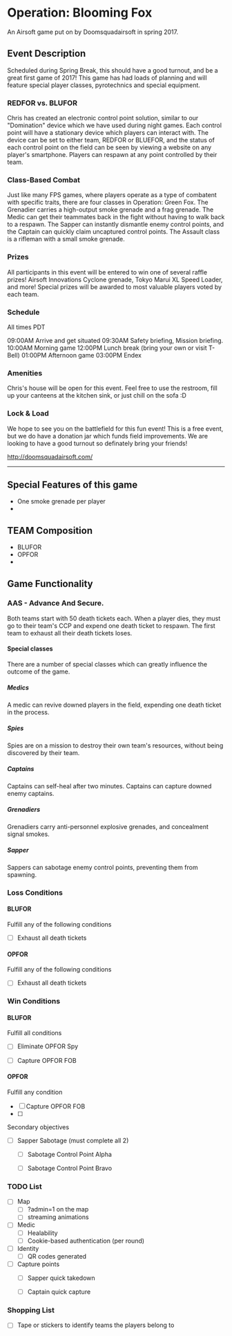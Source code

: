 # Operation: Blooming Fox


An Airsoft game put on by Doomsquadairsoft in spring 2017.


## Event Description

Scheduled during Spring Break, this should have a good turnout, and be a great first game of 2017! This game has had loads of planning and will feature special player classes, pyrotechnics and special equipment.


### REDFOR vs. BLUFOR

Chris has created an electronic control point solution, similar to our "Domination" device which we have used during night games. Each control point will have a stationary device which players can interact with. The device can be set to either team, REDFOR or BLUEFOR, and the status of each control point on the field can be seen by viewing a website on any player's smartphone. Players can respawn at any point controlled by their team.


### Class-Based Combat

Just like many FPS games, where players operate as a type of combatent with specific traits, there are four classes in Operation: Green Fox. The Grenadier carries a high-output smoke grenade and a frag grenade. The Medic can get their teammates back in the fight without having to walk back to a respawn. The Sapper can instantly dismantle enemy control points, and the Captain can quickly claim uncaptured control points. The Assault class is a rifleman with a small smoke grenade.


### Prizes

All participants in this event will be entered to win one of several raffle prizes! Airsoft Innovations Cyclone grenade, Tokyo Marui XL Speed Loader, and more! Special prizes will be awarded to most valuable players voted by each team.


### Schedule

All times PDT

09:00AM Arrive and get situated
09:30AM Safety briefing, Mission briefing.
10:00AM Morning game
12:00PM Lunch break (bring your own or visit T-Bell)
01:00PM Afternoon game
03:00PM Endex


### Amenities

Chris's house will be open for this event. Feel free to use the restroom, fill up your canteens at the kitchen sink, or just chill on the sofa :D


### Lock & Load

We hope to see you on the battlefield for this fun event! This is a free event, but we do have a donation jar which funds field improvements. We are looking to have a good turnout so definately bring your friends! 

http://doomsquadairsoft.com/


---

## Special Features of this game

* One smoke grenade per player
* 

## TEAM Composition

* BLUFOR
* OPFOR
* 


## Game Functionality

### AAS - Advance And Secure.

Both teams start with 50 death tickets each. When a player dies, they must go to their team's CCP and expend one death ticket to respawn. The first team to exhaust all their death tickets loses.


#### Special classes

There are a number of special classes which can greatly influence the outcome of the game.

##### Medics

A medic can revive downed players in the field, expending one death ticket in the process.


##### Spies

Spies are on a mission to destroy their own team's resources, without being discovered by their team.


##### Captains

Captains can self-heal after two minutes. Captains can capture downed enemy captains.


##### Grenadiers

Grenadiers carry anti-personnel explosive grenades, and concealment signal smokes.


##### Sapper

Sappers can sabotage enemy control points, preventing them from spawning.


### Loss Conditions

#### BLUFOR

Fulfill any of the following conditions

  * [ ] Exhaust all death tickets


#### OPFOR

Fulfill any of the following conditions

  * [ ] Exhaust all death tickets



### Win Conditions

#### BLUFOR

Fulfill all conditions

  * [ ] Eliminate OPFOR Spy
  * [ ] Capture OPFOR FOB


#### OPFOR

Fulfill any condition

  * [ ] Capture OPFOR FOB
  * [ ]


Secondary objectives

  * [ ] Sapper Sabotage (must complete all 2)
    * [ ] Sabotage Control Point Alpha
    * [ ] Sabotage Control Point Bravo






### TODO List

* [ ] Map
  * [ ] ?admin=1 on the map
  * [ ] streaming animations
* [ ] Medic
  * [ ] Healability
  * [ ] Cookie-based authentication (per round)
* [ ] Identity
  * [ ] QR codes generated
* [ ] Capture points
  * [ ] Sapper quick takedown
  * [ ] Captain quick capture
  


### Shopping List


* [ ] Tape or stickers to identify teams the players belong to






